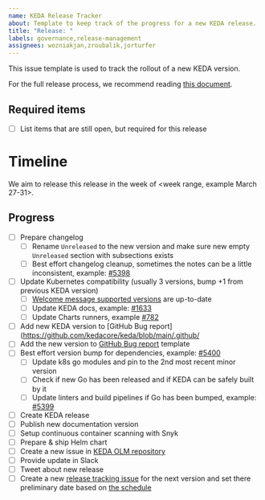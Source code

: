 ```yaml
---
name: KEDA Release Tracker
about: Template to keep track of the progress for a new KEDA release.
title: "Release: "
labels: governance,release-management
assignees: wozniakjan,zroubalik,jorturfer
---
```


This issue template is used to track the rollout of a new KEDA version.

For the full release process, we recommend reading [this document](https://github.com/kedacore/keda/blob/main/RELEASE-PROCESS.md).

## Required items

- [ ] List items that are still open, but required for this release

# Timeline

We aim to release this release in the week of <week range, example March 27-31>.

## Progress

- [ ] Prepare changelog
  - [ ] Rename `Unreleased` to the new version and make sure new empty `Unreleased` section with subsections exists
  - [ ] Best effort changelog cleanup, sometimes the notes can be a little inconsistent, example: [#5398](https://github.com/kedacore/keda/pull/5398)
- [ ] Update Kubernetes compatibility (usually 3 versions, bump +1 from previous KEDA version)
  - [ ] [Welcome message supported versions](https://github.com/kedacore/keda/blob/main/pkg/util/welcome.go#L29-L30) are up-to-date
  - [ ] Update KEDA docs, example: [#1633](https://github.com/kedacore/keda-docs/pull/1633)
  - [ ] Update Charts runners, example [#782](https://github.com/kedacore/charts/pull/782)
- [ ] Add new KEDA version to [GitHub Bug report](https://github.com/kedacore/keda/blob/main/.github/
- [ ] Add the new version to [GitHub Bug report](https://github.com/kedacore/keda/blob/main/.github/ISSUE_TEMPLATE/3_bug_report.yml) template
- [ ] Best effort version bump for dependencies, example: [#5400](https://github.com/kedacore/keda/pull/5400)
  - [ ] Update k8s go modules and pin to the 2nd most recent minor version
  - [ ] Check if new Go has been released and if KEDA can be safely built by it
  - [ ] Update linters and build pipelines if Go has been bumped, example: [#5399](https://github.com/kedacore/keda/pull/5399)
- [ ] Create KEDA release
- [ ] Publish new documentation version
- [ ] Setup continuous container scanning with Snyk
- [ ] Prepare & ship Helm chart
- [ ] Create a new issue in [KEDA OLM repository](https://github.com/kedacore/keda-olm-operator/issues/new/choose)
- [ ] Provide update in Slack
- [ ] Tweet about new release
- [ ] Create a new [release tracking issue](https://github.com/kedacore/keda/issues/new?template=4_release_tracker.md) for the next version and set there preliminary date based on [the schedule](https://github.com/kedacore/keda/blob/main/ROADMAP.md#upcoming-release-cycles)

